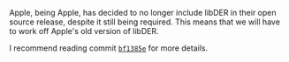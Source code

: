 Apple, being Apple, has decided to no longer include libDER in their open source release, despite it still being required. This means that we will have to work off Apple's old version of libDER.

I recommend reading commit [`bf1385e`][security_59306_61_1_commit ] for more details.

[security_59306_61_1_commit]: https://github.com/darlinghq/darling-security/commit/bf1385e23394287ac98edf21efd6f2247fd4bffd
